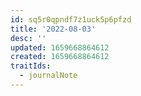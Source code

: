 ```yaml
---
id: sq5r0qpndf7z1uck5p6pfzd
title: '2022-08-03'
desc: ''
updated: 1659668864612
created: 1659668864612
traitIds:
  - journalNote
---
```

